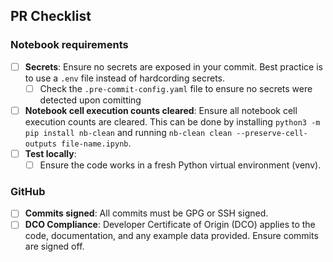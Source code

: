 ## PR Checklist

### Notebook requirements

- [ ] **Secrets**: Ensure no secrets are exposed in your commit. Best practice is to use a `.env` file instead of hardcording secrets.
    - [ ] Check the `.pre-commit-config.yaml` file to ensure no secrets were detected upon comitting
- [ ] **Notebook cell execution counts cleared**: Ensure all notebook cell execution counts are cleared. This can be done by installing `python3 -m pip install nb-clean` and running `nb-clean clean --preserve-cell-outputs file-name.ipynb`.
- [ ] **Test locally**:
    - [ ] Ensure the code works in a fresh Python virtual environment (venv).

### GitHub

- [ ] **Commits signed**: All commits must be GPG or SSH signed.
- [ ] **DCO Compliance**: Developer Certificate of Origin (DCO) applies to the code, documentation, and any example data provided. Ensure commits are signed off.
